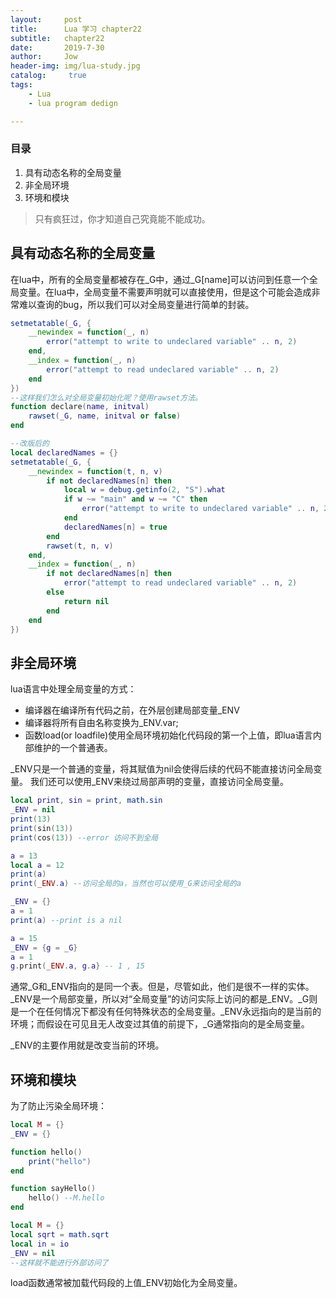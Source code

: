 ```yaml
---
layout:     post
title:      Lua 学习 chapter22
subtitle:   chapter22
date:       2019-7-30
author:     Jow
header-img: img/lua-study.jpg
catalog: 	 true 
tags:
    - Lua
    - lua program dedign

---
```


### 目录
1. 具有动态名称的全局变量
2. 非全局环境
3. 环境和模块

> 只有疯狂过，你才知道自己究竟能不能成功。

## 具有动态名称的全局变量
在lua中，所有的全局变量都被存在_G中，通过_G[name]可以访问到任意一个全局变量。在lua中，全局变量不需要声明就可以直接使用，但是这个可能会造成非常难以查询的bug，所以我们可以对全局变量进行简单的封装。
```lua
setmetatable(_G, {
    __newindex = function(_, n)
        error("attempt to write to undeclared variable" .. n, 2)
    end,
    __index = function(_, n)
        error("attempt to read undeclared variable" .. n, 2)
    end
})
--这样我们怎么对全局变量初始化呢？使用rawset方法。
function declare(name, initval)
    rawset(_G, name, initval or false)
end

--改版后的
local declaredNames = {}
setmetatable(_G, {
    __newindex = function(t, n, v)
        if not declaredNames[n] then
            local w = debug.getinfo(2, "S").what
            if w ~= "main" and w ~= "C" then
                error("attempt to write to undeclared variable" .. n, 2)
            end
            declaredNames[n] = true
        end
        rawset(t, n, v)
    end,
    __index = function(_, n)
        if not declaredNames[n] then
            error("attempt to read undeclared variable" .. n, 2)
        else
            return nil
        end
    end
})
```

## 非全局环境
lua语言中处理全局变量的方式：
* 编译器在编译所有代码之前，在外层创建局部变量_ENV
* 编译器将所有自由名称变换为_ENV.var;
* 函数load(or loadfile)使用全局环境初始化代码段的第一个上值，即lua语言内部维护的一个普通表。

_ENV只是一个普通的变量，将其赋值为nil会使得后续的代码不能直接访问全局变量。
我们还可以使用_ENV来绕过局部声明的变量，直接访问全局变量。
```lua
local print, sin = print, math.sin
_ENV = nil
print(13)
print(sin(13))
print(cos(13)) --error 访问不到全局

a = 13
local a = 12
print(a)
print(_ENV.a) --访问全局的a，当然也可以使用_G来访问全局的a

_ENV = {}
a = 1
print(a) --print is a nil

a = 15
_ENV = {g = _G}
a = 1
g.print(_ENV.a, g.a} -- 1 , 15
```
通常_G和_ENV指向的是同一个表。但是，尽管如此，他们是很不一样的实体。_ENV是一个局部变量，所以对“全局变量”的访问实际上访问的都是_ENV。_G则是一个在任何情况下都没有任何特殊状态的全局变量。_ENV永远指向的是当前的环境；而假设在可见且无人改变过其值的前提下，_G通常指向的是全局变量。

_ENV的主要作用就是改变当前的环境。

## 环境和模块
为了防止污染全局环境：

```lua
local M = {}
_ENV = {}

function hello()
	print("hello")
end

function sayHello()
	hello() --M.hello
end

local M = {}
local sqrt = math.sqrt
local in = io
_ENV = nil
--这样就不能进行外部访问了


```

load函数通常被加载代码段的上值_ENV初始化为全局变量。

